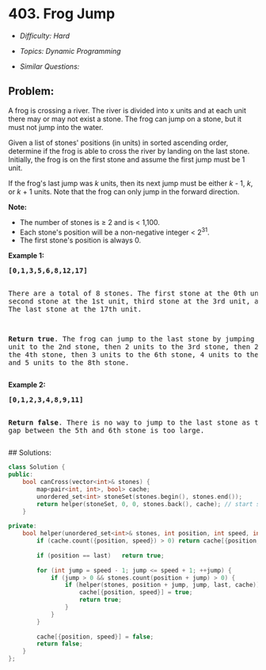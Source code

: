 # 403. Frog Jump

* *Difficulty: Hard*

* *Topics: Dynamic Programming*

* *Similar Questions:*

## Problem:

<p>A frog is crossing a river. The river is divided into x units and at each unit there may or may not exist a stone. The frog can jump on a stone, but it must not jump into the water.</p>

<p>Given a list of stones' positions (in units) in sorted ascending order, determine if the frog is able to cross the river by landing on the last stone. Initially, the frog is on the first stone and assume the first jump must be 1 unit.
</p>

<p>If the frog's last jump was <i>k</i> units, then its next jump must be either <i>k</i> - 1, <i>k</i>, or <i>k</i> + 1 units. Note that the frog can only jump in the forward direction.</p>

<p><b>Note:</b>
<ul>
<li>The number of stones is &ge; 2 and is < 1,100.</li>
<li>Each stone's position will be a non-negative integer < 2<sup>31</sup>.</li>
<li>The first stone's position is always 0.</li>
</ul>
</p>

<p><b>Example 1:</b>
<pre>
<b>[0,1,3,5,6,8,12,17]</b>

There are a total of 8 stones.
The first stone at the 0th unit, second stone at the 1st unit,
third stone at the 3rd unit, and so on...
The last stone at the 17th unit.

<b>Return true</b>. The frog can jump to the last stone by jumping 
1 unit to the 2nd stone, then 2 units to the 3rd stone, then 
2 units to the 4th stone, then 3 units to the 6th stone, 
4 units to the 7th stone, and 5 units to the 8th stone.
</pre>
</p>

<p><b>Example 2:</b>
<pre>
<b>[0,1,2,3,4,8,9,11]</b>

<b>Return false</b>. There is no way to jump to the last stone as 
the gap between the 5th and 6th stone is too large.
</pre>
</p>
## Solutions:

```c++
class Solution {
public:
    bool canCross(vector<int>& stones) {
        map<pair<int, int>, bool> cache;
        unordered_set<int> stoneSet(stones.begin(), stones.end());
        return helper(stoneSet, 0, 0, stones.back(), cache); // start speed is 0;
    }
    
private:
    bool helper(unordered_set<int>& stones, int position, int speed, int last, map<pair<int, int>, bool>& cache) {
        if (cache.count({position, speed}) > 0) return cache[{position, speed}];
        
        if (position == last)   return true;
        
        for (int jump = speed - 1; jump <= speed + 1; ++jump) {
            if (jump > 0 && stones.count(position + jump) > 0) {
                if (helper(stones, position + jump, jump, last, cache)) {
                    cache[{position, speed}] = true;
                    return true;
                }
            }
        }
    
        cache[{position, speed}] = false;
        return false;
    }
};
```
